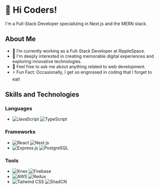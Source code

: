 # 👋 Hi Coders!

I'm a  Full-Stack Developer specializing in Next.js and the MERN stack. 
## About Me

- 🌱 I’m currently working as a Full-Stack Developer at RippleSpace.
- 👀 I'm deeply interested in creating memorable digital experiences and exploring innovative technologies. 
- 💬 Feel free to ask me about anything related to web development.
- ⚡ Fun Fact: Occasionally, I get so engrossed in coding that I forget to eat!

## Skills and Technologies

### Languages
- ![JavaScript](https://img.shields.io/badge/Language-JavaScript-yellow?logo=javascript&logoColor=white)   ![TypeScript](https://img.shields.io/badge/Language-TypeScript-blue?logo=typescript&logoColor=white)

### Frameworks
- ![React](https://img.shields.io/badge/Framework-ReactJS-61DAFB?logo=react&logoColor=white)   ![Next.js](https://img.shields.io/badge/Framework-Next.js-000000?logo=next.js&logoColor=white) 
- ![Express.js](https://img.shields.io/badge/Framework-Express.js-000000?logo=express&logoColor=white)   ![PostgreSQL](https://img.shields.io/badge/Database-PostgreSQL-4169E1?logo=postgresql&logoColor=white)

### Tools
- ![Knex](https://img.shields.io/badge/Tool-Knex-3D3D3D?logo=knex&logoColor=white)   ![Firebase](https://img.shields.io/badge/Tool-Firebase-FFCA28?logo=firebase&logoColor=white) 
- ![AWS](https://img.shields.io/badge/Tool-AWS-232F3E?logo=amazon-aws&logoColor=white)   ![Redux](https://img.shields.io/badge/Tool-Redux-764ABC?logo=redux&logoColor=white) 
- ![Tailwind CSS](https://img.shields.io/badge/Tool-Tailwind%20CSS-38B2AC?logo=tailwind-css&logoColor=white)   ![ShadCN](https://img.shields.io/badge/Tool-ShadCN-000000?logo=shadcn&logoColor=white)

